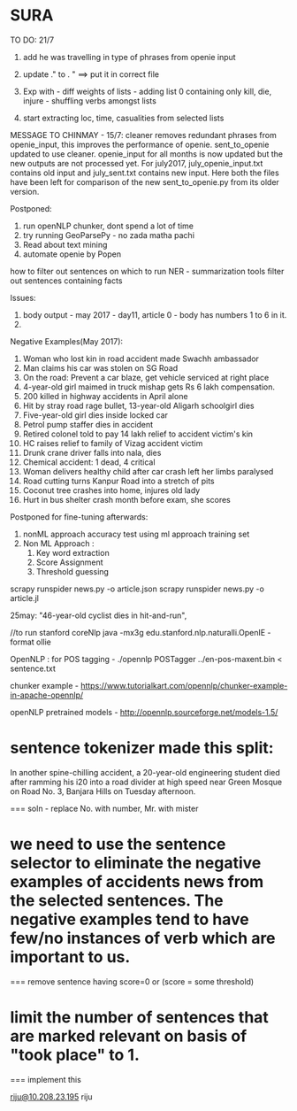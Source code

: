 # SURA

TO DO: 21/7
1) add he was travelling in type of phrases from openie input
2) update ." to . " ==> put it in correct file

1) Exp with - diff weights of lists
			- adding list 0 containing only kill, die, injure
			- shuffling verbs amongst lists

3) start extracting loc, time, casualities from selected lists
	
MESSAGE TO CHINMAY - 15/7:
cleaner removes redundant phrases from openie_input, this improves the performance of openie. sent_to_openie updated to use cleaner. openie_input for all months is now updated but the new outputs are not processed yet. For july2017, july_openie_input.txt contains old input and july_sent.txt contains new input. Here both the files have been left for comparison of the new sent_to_openie.py from its older version. 

Postponed:
1) run openNLP chunker, dont spend a lot of time
2) try running GeoParsePy - no zada matha pachi
3) Read about text mining
4) automate openie by Popen


how to filter out sentences on which to run NER - summarization tools filter out sentences containing facts

Issues:
1. body output - may 2017 - day11, article 0 - body has numbers 1 to 6 in it.
2. 

Negative Examples(May 2017):
1. Woman who lost kin in road accident made Swachh ambassador
2. Man claims his car was stolen on SG Road
3. On the road: Prevent a car blaze, get vehicle serviced at right place
4. 4-year-old girl maimed in truck mishap gets Rs 6 lakh compensation.
5. 200 killed in highway accidents in April alone
6. Hit by stray road rage bullet, 13-year-old Aligarh schoolgirl dies
7. Five-year-old girl dies inside locked car
8. Petrol pump staffer dies in accident
9. Retired colonel told to pay 14 lakh relief to accident victim's kin
10. HC raises relief to family of Vizag accident victim
11. Drunk crane driver falls into nala, dies
12. Chemical accident: 1 dead, 4 critical
13. Woman delivers healthy child after car crash left her limbs paralysed
14. Road cutting turns Kanpur Road into a stretch of pits
15. Coconut tree crashes into home, injures old lady
16. Hurt in bus shelter crash month before exam, she scores

	
Postponed for fine-tuning afterwards:
1. nonML approach accuracy test using ml approach training set
2.	Non ML Approach :
	1. Key word extraction
	2. Score Assignment
	3. Threshold guessing


scrapy runspider news.py -o article.json
scrapy runspider news.py -o article.jl


25may:
"46-year-old cyclist dies in hit-and-run",


//to run stanford coreNlp
java -mx3g edu.stanford.nlp.naturalli.OpenIE -format ollie


OpenNLP :
for POS tagging - 
	./opennlp POSTagger ../en-pos-maxent.bin < sentence.txt

chunker example - 
https://www.tutorialkart.com/opennlp/chunker-example-in-apache-opennlp/

openNLP pretrained models - 
http://opennlp.sourceforge.net/models-1.5/







# sentence tokenizer made this split:
In another spine-chilling accident, a 20-year-old engineering student died after ramming his i20 into a road divider at high speed near Green Mosque on Road No.
3, Banjara Hills on Tuesday afternoon.

=== soln - replace No. with number, Mr. with mister

# we need to use the sentence selector to eliminate the negative examples of accidents news from the selected sentences. The negative examples tend to have few/no instances of verb which are important to us.

=== remove sentence having score=0 or (score = some threshold)

# limit the number of sentences that are marked relevant on basis of "took place" to 1.

=== implement this


riju@10.208.23.195
riju

